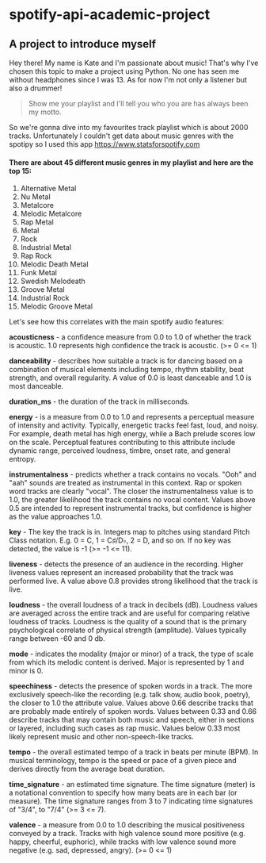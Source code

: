 # spotify-api-academic-project
## A project to introduce myself
Hey there! My name is Kate and I'm passionate about music!
That's why I've chosen this topic to make a project using Python.
No one has seen me without headphones since I was 13. As for now I'm not only a listener
but also a drummer!
> Show me your playlist and I'll tell you who you are has always been my motto.

So we're gonna dive into my favourites track playlist which is about 2000 tracks.
Unfortunately I couldn't get data about music genres with the spotipy so I used this app https://www.statsforspotify.com
#### There are about 45 different music genres in my playlist and here are the top 15:
1. Alternative Metal
2. Nu Metal
3. Metalcore
4. Melodic Metalcore
5. Rap Metal
6. Metal
7. Rock
8. Industrial Metal
9. Rap Rock
10. Melodic Death Metal
11. Funk Metal
12. Swedish Melodeath
13. Groove Metal
14. Industrial Rock
15. Melodic Groove Metal

Let's see how this correlates with the main spotify audio features:

**acousticness** - a confidence measure from 0.0 to 1.0 of whether the track is acoustic. 1.0 represents high confidence the track is acoustic.
(>= 0 <= 1)

**danceability** - describes how suitable a track is for dancing based on a combination of musical elements including tempo, rhythm stability, beat strength, and overall regularity. A value of 0.0 is least danceable and 1.0 is most danceable.

**duration_ms** - the duration of the track in milliseconds.

**energy** - is a measure from 0.0 to 1.0 and represents a perceptual measure of intensity and activity. Typically, energetic tracks feel fast, loud, and noisy. For example, death metal has high energy, while a Bach prelude scores low on the scale. Perceptual features contributing to this attribute include dynamic range, perceived loudness, timbre, onset rate, and general entropy.

**instrumentalness** - predicts whether a track contains no vocals. "Ooh" and "aah" sounds are treated as instrumental in this context. Rap or spoken word tracks are clearly "vocal". The closer the instrumentalness value is to 1.0, the greater likelihood the track contains no vocal content. Values above 0.5 are intended to represent instrumental tracks, but confidence is higher as the value approaches 1.0.

**key** - The key the track is in. Integers map to pitches using standard Pitch Class notation. E.g. 0 = C, 1 = C♯/D♭, 2 = D, and so on. If no key was detected, the value is -1 (>= -1 <= 11).

**liveness** - detects the presence of an audience in the recording. Higher liveness values represent an increased probability that the track was performed live. A value above 0.8 provides strong likelihood that the track is live.

**loudness** - the overall loudness of a track in decibels (dB). Loudness values are averaged across the entire track and are useful for comparing relative loudness of tracks. Loudness is the quality of a sound that is the primary psychological correlate of physical strength (amplitude). Values typically range between -60 and 0 db.

**mode** - indicates the modality (major or minor) of a track, the type of scale from which its melodic content is derived. Major is represented by 1 and minor is 0.

**speechiness** - detects the presence of spoken words in a track. The more exclusively speech-like the recording (e.g. talk show, audio book, poetry), the closer to 1.0 the attribute value. Values above 0.66 describe tracks that are probably made entirely of spoken words. Values between 0.33 and 0.66 describe tracks that may contain both music and speech, either in sections or layered, including such cases as rap music. Values below 0.33 most likely represent music and other non-speech-like tracks.

**tempo** - the overall estimated tempo of a track in beats per minute (BPM). In musical terminology, tempo is the speed or pace of a given piece and derives directly from the average beat duration.

**time_signature** - an estimated time signature. The time signature (meter) is a notational convention to specify how many beats are in each bar (or measure). The time signature ranges from 3 to 7 indicating time signatures of "3/4", to "7/4" (>= 3 <= 7).

**valence** - a measure from 0.0 to 1.0 describing the musical positiveness conveyed by a track. Tracks with high valence sound more positive (e.g. happy, cheerful, euphoric), while tracks with low valence sound more negative (e.g. sad, depressed, angry). (>= 0 <= 1)


